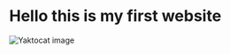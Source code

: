 <h1> Hello this is my first website </h1>
<img src = "https://jampark.github.io/images/yaktocat.png" alt = "Yaktocat image">
